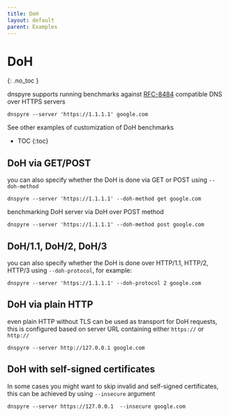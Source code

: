```yaml
---
title: DoH
layout: default
parent: Examples
---
```


# DoH
{: .no_toc }

dnspyre supports running benchmarks against [RFC-8484](https://www.rfc-editor.org/rfc/rfc8484) compatible DNS over HTTPS servers
```
dnspyre --server 'https://1.1.1.1' google.com
```

See other examples of customization of DoH benchmarks
* TOC
{:toc}


## DoH via GET/POST
you can also specify whether the DoH is done via GET or POST using `--doh-method`
```
dnspyre --server 'https://1.1.1.1' --doh-method get google.com
```

benchmarking DoH server via DoH over POST method 
```
dnspyre --server 'https://1.1.1.1' --doh-method post google.com
```

## DoH/1.1, DoH/2, DoH/3
you can also specify whether the DoH is done over HTTP/1.1, HTTP/2, HTTP/3 using `--doh-protocol`, for example:
```
dnspyre --server 'https://1.1.1.1' --doh-protocol 2 google.com
```

## DoH via plain HTTP
even plain HTTP without TLS can be used as transport for DoH requests, this is configured based on server URL containing either `https://` or `http://`

```
dnspyre --server http://127.0.0.1 google.com
```

## DoH with self-signed certificates
In some cases you might want to skip invalid and self-signed certificates, this can be achieved by using `--insecure` argument

```
dnspyre --server https://127.0.0.1  --insecure google.com
```
